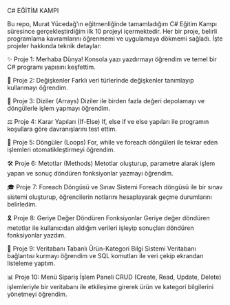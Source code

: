 C# EĞİTİM KAMPI

Bu repo, Murat Yücedağ'ın eğitmenliğinde tamamladığım C# Eğitim Kampı süresince gerçekleştirdiğim ilk 10 projeyi içermektedir. Her bir proje, belirli programlama kavramlarını öğrenmemi ve uygulamaya dökmemi sağladı. İşte projeler hakkında teknik detaylar:

✨ Proje 1: Merhaba Dünya!
Konsola yazı yazdırmayı öğrendim ve temel bir C# programı yapısını keşfettim.

🔢 Proje 2: Değişkenler
Farklı veri türlerinde değişkenler tanımlayıp kullanmayı öğrendim.

🧩 Proje 3: Diziler (Arrays)
Diziler ile birden fazla değeri depolamayı ve döngülerle işlem yapmayı öğrendim.

⚖️ Proje 4: Karar Yapıları (If-Else)
If, else if ve else yapıları ile programın koşullara göre davranışlarını test ettim.

🔄 Proje 5: Döngüler (Loops)
For, while ve foreach döngüleri ile tekrar eden işlemleri otomatikleştirmeyi öğrendim.

🛠️ Proje 6: Metotlar (Methods)
Metotlar oluşturup, parametre alarak işlem yapan ve sonuç döndüren fonksiyonlar yazmayı öğrendim.

🎓 Proje 7: Foreach Döngüsü ve Sınav Sistemi
Foreach döngüsü ile bir sınav sistemi oluşturup, öğrencilerin notlarını hesaplayarak geçme durumlarını belirledim.

🎗️ Proje 8: Geriye Değer Döndüren Fonksiyonlar
Geriye değer döndüren metotlar ile kullanıcıdan aldığım verileri işleyip sonuçları döndüren fonksiyonlar yazdım.

💾 Proje 9: Veritabanı Tabanlı Ürün-Kategori Bilgi Sistemi
Veritabanı bağlantısı kurmayı öğrendim ve SQL komutları ile veri çekip ekrandan listeleme yaptım.

📊 Proje 10: Menü Sipariş İşlem Paneli
CRUD (Create, Read, Update, Delete) işlemleriyle bir veritabanı ile etkileşime girerek ürün ve kategori bilgilerini yönetmeyi öğrendim.

